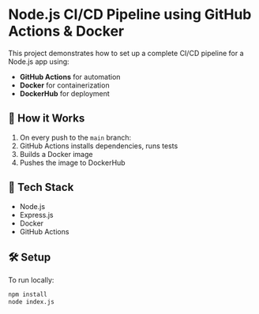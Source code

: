 # Node.js CI/CD Pipeline using GitHub Actions & Docker

This project demonstrates how to set up a complete CI/CD pipeline for a Node.js app using:

- **GitHub Actions** for automation
- **Docker** for containerization
- **DockerHub** for deployment

## 🚀 How it Works

1. On every push to the `main` branch:
2. GitHub Actions installs dependencies, runs tests
3. Builds a Docker image
4. Pushes the image to DockerHub

## 🧪 Tech Stack

- Node.js
- Express.js
- Docker
- GitHub Actions

## 🛠️ Setup

To run locally:

```bash
npm install
node index.js
